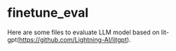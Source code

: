 # finetune_eval
Here are some files to evaluate LLM model based on lit-gpt(https://github.com/Lightning-AI/litgpt).
